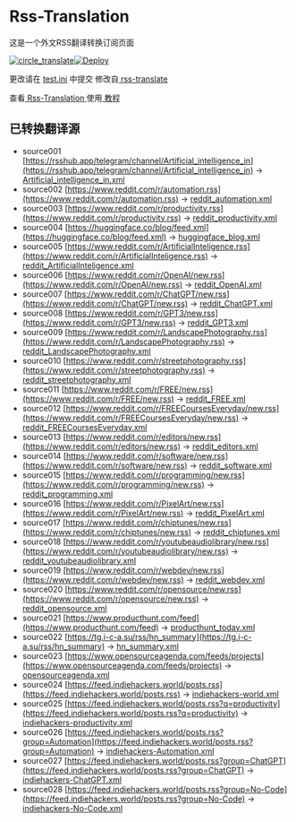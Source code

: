 # Rss-Translation

这是一个外文RSS翻译转换订阅页面 

[![circle_translate](https://github.com/rcy1314/Rss-Translation/actions/workflows/circle_translate.yml/badge.svg)](https://github.com/rcy1314/Rss-Translation/actions/workflows/circle_translate.yml)[![Deploy](https://github.com/rcy1314/Rss-Translation/actions/workflows/jekyll-gh-pages.yml/badge.svg)](https://github.com/rcy1314/Rss-Translation/actions/workflows/jekyll-gh-pages.yml)

更改请在 [test.ini](https://github.com/rcy1314/Rss-Translation/blob/main/test.ini) 中提交  修改自[ rss-translate ](https://github.com/talengu/rss-translate)

查看[ Rss-Translation ](https://rcy1314.github.io/Rss-Translation)使用[ 教程 ](https://github.com/talengu/rss-translate/issues/2)

## 已转换翻译源
 - source001 [https://rsshub.app/telegram/channel/Artificial_intelligence_in](https://rsshub.app/telegram/channel/Artificial_intelligence_in) -> [Artificial_intelligence_in.xml](rss/Artificial_intelligence_in.xml)
 - source002 [https://www.reddit.com/r/automation.rss](https://www.reddit.com/r/automation.rss) -> [reddit_automation.xml](rss/reddit_automation.xml)
 - source003 [https://www.reddit.com/r/productivity.rss](https://www.reddit.com/r/productivity.rss) -> [reddit_productivity.xml](rss/reddit_productivity.xml)
 - source004 [https://huggingface.co/blog/feed.xml](https://huggingface.co/blog/feed.xml) -> [huggingface_blog.xml](rss/huggingface_blog.xml)
 - source005 [https://www.reddit.com/r/ArtificialInteligence.rss](https://www.reddit.com/r/ArtificialInteligence.rss) -> [reddit_ArtificialInteligence.xml](rss/reddit_ArtificialInteligence.xml)
 - source006 [https://www.reddit.com/r/OpenAI/new.rss](https://www.reddit.com/r/OpenAI/new.rss) -> [reddit_OpenAI.xml](rss/reddit_OpenAI.xml)
 - source007 [https://www.reddit.com/r/ChatGPT/new.rss](https://www.reddit.com/r/ChatGPT/new.rss) -> [reddit_ChatGPT.xml](rss/reddit_ChatGPT.xml)
 - source008 [https://www.reddit.com/r/GPT3/new.rss](https://www.reddit.com/r/GPT3/new.rss) -> [reddit_GPT3.xml](rss/reddit_GPT3.xml)
 - source009 [https://www.reddit.com/r/LandscapePhotography.rss](https://www.reddit.com/r/LandscapePhotography.rss) -> [reddit_LandscapePhotography.xml](rss/reddit_LandscapePhotography.xml)
 - source010 [https://www.reddit.com/r/streetphotography.rss](https://www.reddit.com/r/streetphotography.rss) -> [reddit_streetphotography.xml](rss/reddit_streetphotography.xml)
 - source011 [https://www.reddit.com/r/FREE/new.rss](https://www.reddit.com/r/FREE/new.rss) -> [reddit_FREE.xml](rss/reddit_FREE.xml)
 - source012 [https://www.reddit.com/r/FREECoursesEveryday/new.rss](https://www.reddit.com/r/FREECoursesEveryday/new.rss) -> [reddit_FREECoursesEveryday.xml](rss/reddit_FREECoursesEveryday.xml)
 - source013 [https://www.reddit.com/r/editors/new.rss](https://www.reddit.com/r/editors/new.rss) -> [reddit_editors.xml](rss/reddit_editors.xml)
 - source014 [https://www.reddit.com/r/software/new.rss](https://www.reddit.com/r/software/new.rss) -> [reddit_software.xml](rss/reddit_software.xml)
 - source015 [https://www.reddit.com/r/programming/new.rss](https://www.reddit.com/r/programming/new.rss) -> [reddit_programming.xml](rss/reddit_programming.xml)
 - source016 [https://www.reddit.com/r/PixelArt/new.rss](https://www.reddit.com/r/PixelArt/new.rss) -> [reddit_PixelArt.xml](rss/reddit_PixelArt.xml)
 - source017 [https://www.reddit.com/r/chiptunes/new.rss](https://www.reddit.com/r/chiptunes/new.rss) -> [reddit_chiptunes.xml](rss/reddit_chiptunes.xml)
 - source018 [https://www.reddit.com/r/youtubeaudiolibrary/new.rss](https://www.reddit.com/r/youtubeaudiolibrary/new.rss) -> [reddit_youtubeaudiolibrary.xml](rss/reddit_youtubeaudiolibrary.xml)
 - source019 [https://www.reddit.com/r/webdev/new.rss](https://www.reddit.com/r/webdev/new.rss) -> [reddit_webdev.xml](rss/reddit_webdev.xml)
 - source020 [https://www.reddit.com/r/opensource/new.rss](https://www.reddit.com/r/opensource/new.rss) -> [reddit_opensource.xml](rss/reddit_opensource.xml)
 - source021 [https://www.producthunt.com/feed](https://www.producthunt.com/feed) -> [producthunt_today.xml](rss/producthunt_today.xml)
 - source022 [https://tg.i-c-a.su/rss/hn_summary](https://tg.i-c-a.su/rss/hn_summary) -> [hn_summary.xml](rss/hn_summary.xml)
 - source023 [https://www.opensourceagenda.com/feeds/projects](https://www.opensourceagenda.com/feeds/projects) -> [opensourceagenda.xml](rss/opensourceagenda.xml)
 - source024 [https://feed.indiehackers.world/posts.rss](https://feed.indiehackers.world/posts.rss) -> [indiehackers-world.xml](rss/indiehackers-world.xml)
 - source025 [https://feed.indiehackers.world/posts.rss?q=productivity](https://feed.indiehackers.world/posts.rss?q=productivity) -> [indiehackers-productivity.xml](rss/indiehackers-productivity.xml)
 - source026 [https://feed.indiehackers.world/posts.rss?group=Automation](https://feed.indiehackers.world/posts.rss?group=Automation) -> [indiehackers-Automation.xml](rss/indiehackers-Automation.xml)
 - source027 [https://feed.indiehackers.world/posts.rss?group=ChatGPT](https://feed.indiehackers.world/posts.rss?group=ChatGPT) -> [indiehackers-ChatGPT.xml](rss/indiehackers-ChatGPT.xml)
 - source028 [https://feed.indiehackers.world/posts.rss?group=No-Code](https://feed.indiehackers.world/posts.rss?group=No-Code) -> [indiehackers-No-Code.xml](rss/indiehackers-No-Code.xml)
